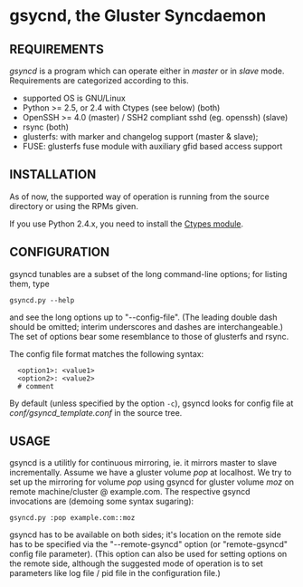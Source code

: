 gsycnd, the Gluster Syncdaemon
==============================

REQUIREMENTS
------------

_gsyncd_ is a program which can operate either in _master_ or in _slave_ mode.
Requirements are categorized according to this.

* supported OS is GNU/Linux
* Python >= 2.5, or 2.4 with Ctypes (see below) (both)
* OpenSSH >= 4.0 (master) / SSH2 compliant sshd (eg. openssh) (slave)
* rsync (both)
* glusterfs: with marker and changelog support (master & slave);
* FUSE: glusterfs fuse module with auxiliary gfid based access support

INSTALLATION
------------

As of now, the supported way of operation is running from the source directory or using the RPMs given.

If you use Python 2.4.x, you need to install the [Ctypes module](http://python.net/crew/theller/ctypes/).

CONFIGURATION
-------------

gsyncd tunables are a subset of the long command-line options; for listing them,
type

    gsyncd.py --help

and see the long options up to "--config-file". (The leading double dash should be omitted;
interim underscores and dashes are interchangeable.) The set of options bear some resemblance
to those of glusterfs and rsync.

The config file format matches the following syntax:

      <option1>: <value1>
      <option2>: <value2>
      # comment

By default (unless specified by the option `-c`), gsyncd looks for config file at _conf/gsyncd_template.conf_
in the source tree.

USAGE
-----

gsyncd is a utilitly for continuous mirroring, ie. it mirrors master to slave incrementally.
Assume we have a gluster volume _pop_ at localhost. We try to set up the mirroring for volume
_pop_ using gsyncd for gluster volume _moz_ on remote machine/cluster @ example.com. The
respective gsyncd invocations are (demoing some syntax sugaring):

`gsyncd.py :pop example.com::moz`

gsyncd has to be available on both sides; it's location on the remote side has to be specified
via the "--remote-gsyncd" option (or "remote-gsyncd" config file parameter). (This option can also be
used for setting options on the remote side, although the suggested mode of operation is to
set parameters like log file / pid file in the configuration file.)
